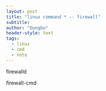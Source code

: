 ```yaml
---
layout: post
title: "linux command * -- firewall"
subtitle: 
author: "Dongbo"
header-style: text
tags:
  - linux
  - cmd
  - note
---
```


firewalld

firewall-cmd